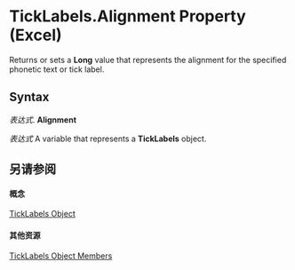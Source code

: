 
# TickLabels.Alignment Property (Excel)

Returns or sets a  **Long** value that represents the alignment for the specified phonetic text or tick label.


## Syntax

 _表达式_. **Alignment**

 _表达式_ A variable that represents a **TickLabels** object.


## 另请参阅


#### 概念


[TickLabels Object](fcb02bc5-fcdc-db32-168b-2d40e5552991.md)
#### 其他资源


[TickLabels Object Members](http://msdn.microsoft.com/library/bd184951-8313-e1c9-69a6-063f5f2fd356%28Office.15%29.aspx)